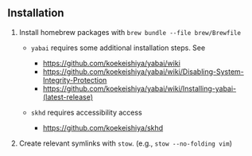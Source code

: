 ## Installation

1. Install homebrew packages with `brew bundle --file brew/Brewfile`

    * `yabai` requires some additional installation steps. See
        - https://github.com/koekeishiya/yabai/wiki
        - https://github.com/koekeishiya/yabai/wiki/Disabling-System-Integrity-Protection
        - https://github.com/koekeishiya/yabai/wiki/Installing-yabai-(latest-release)

    * `skhd` requires accessibility access
        - https://github.com/koekeishiya/skhd

2. Create relevant symlinks with `stow`. (e.g., `stow --no-folding vim`)
